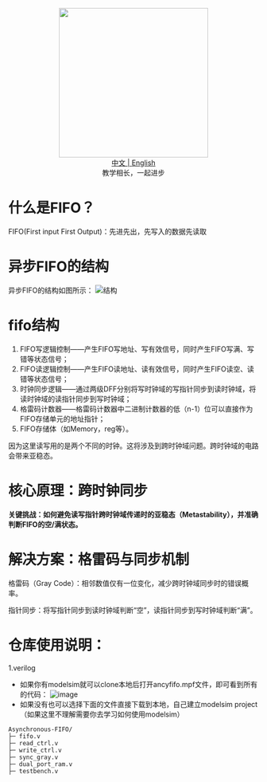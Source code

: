<p align="center">
  <img src="https://github.com/HauUhang/files/blob/main/readme_gif/fifo-reademe.gif" width="300"/>
  <br><a href="README.md">中文 | <a href="README_en.md">English</a>
  <br>教学相长，一起进步
</p>
    
# 什么是FIFO？
FIFO(First input First Output)：先进先出，先写入的数据先读取
    
# 异步FIFO的结构
异步FIFO的结构如图所示：
![结构](https://www.runoob.com/wp-content/uploads/2021/05/v-fifo-1.jpg)

# fifo结构
1. FIFO写逻辑控制——产生FIFO写地址、写有效信号，同时产生FIFO写满、写错等状态信号；
2. FIFO读逻辑控制——产生FIFO读地址、读有效信号，同时产生FIFO读空、读错等状态信号；
3. 时钟同步逻辑——通过两级DFF分别将写时钟域的写指针同步到读时钟域，将读时钟域的读指针同步到写时钟域；
4. 格雷码计数器——格雷码计数器中二进制计数器的低（n-1）位可以直接作为FIFO存储单元的地址指针；
5. FIFO存储体（如Memory，reg等）。

因为这里读写用的是两个不同的时钟。这将涉及到跨时钟域问题。跨时钟域的电路会带来亚稳态。
# 核心原理：跨时钟同步
**关键挑战：如何避免读写指针跨时钟域传递时的亚稳态（Metastability），并准确判断FIFO的空/满状态。**

# 解决方案：格雷码与同步机制
格雷码（Gray Code）：相邻数值仅有一位变化，减少跨时钟域同步时的错误概率。

指针同步：将写指针同步到读时钟域判断“空”，读指针同步到写时钟域判断“满”。

# 仓库使用说明：
1.verilog
* 如果你有modelsim就可以clone本地后打开ancyfifo.mpf文件，即可看到所有的代码：
![image](https://github.com/user-attachments/assets/446aaf80-9e18-4b1e-95c1-5db1e954ae08)
* 如果没有也可以选择下面的文件直接下载到本地，自己建立modelsim project（如果这里不理解需要你去学习如何使用modelsim）
```
Asynchronous-FIFO/
├─ fifo.v
├─ read_ctrl.v
├─ write_ctrl.v
├─ sync_gray.v
├─ dual_port_ram.v
├─ testbench.v
```
